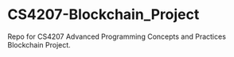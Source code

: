 # CS4207-Blockchain_Project
Repo for CS4207 Advanced Programming Concepts and Practices Blockchain Project.
